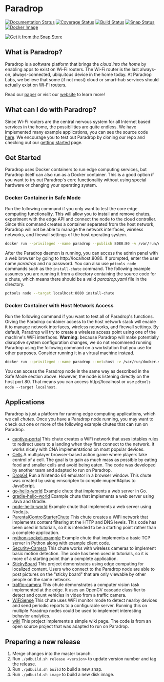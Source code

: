 # Paradrop

[![Documentation Status](https://readthedocs.org/projects/paradrop/badge/?version=latest)](https://readthedocs.org/projects/paradrop/?badge=latest)
[![Coverage Status](https://coveralls.io/repos/github/ParadropLabs/Paradrop/badge.svg?branch=master)](https://coveralls.io/github/ParadropLabs/Paradrop?branch=master)
[![Build Status](https://travis-ci.org/ParadropLabs/Paradrop.svg?branch=master)](https://travis-ci.org/ParadropLabs/Paradrop)
[![Snap Status](https://build.snapcraft.io/badge/ParadropLabs/Paradrop.svg)](https://build.snapcraft.io/user/ParadropLabs/Paradrop)
[![Docker Image](https://img.shields.io/docker/pulls/paradrop/daemon.svg)](https://hub.docker.com/r/paradrop/daemon)

[![Get it from the Snap Store](https://snapcraft.io/static/images/badges/en/snap-store-white.svg)](https://snapcraft.io/paradrop-agent)

## What is Paradrop?

Paradrop is a software platform that brings the *cloud into the home* by enabling apps to exist on Wi-Fi routers. The Wi-Fi router is the last always-on, always-connected, ubiquitous device in the home today. At Paradrop Labs, we believe that some (if not most) cloud or smart-hub services should actually exist on Wi-Fi routers.

Read our [paper](http://pages.cs.wisc.edu/~suman/courses/707/papers/paradrop-sec2016.pdf) or visit our [website](https://www.paradrop.org) to learn more!


## What can I do with Paradrop?

Since Wi-Fi routers are the central nervous system for all Internet based services in the home, the possibilities are quite endless. We have implemented many example applications, you can see the source code [here](https://github.com/ParadropLabs/Example-Apps). We encourage you to test out Paradrop by cloning our repo and checking out our [getting started](http://paradrop.readthedocs.org/en/latest/#getting-started) page.


## Get Started

Paradrop uses Docker containers to run edge computing services, but
Paradrop itself can also run as a Docker container. This is a good
option if you want to try out Paradrop's core functionality without
using special hardware or changing your operating system.

### Docker Container in Safe Mode

Run the following command if you only want to test the core edge
computing functionality.  This will allow you to install and remove
chutes, experiment with the edge API and connect the node to the cloud
controller. Since this command creates a container separated from the
host network, Paradrop will not be able to manage the network interfaces,
wireless networks, and firewall settings of the host operating system.

```bash
docker run --privileged --name paradrop --publish 8080:80 -v /var/run/docker.sock:/var/run/docker.sock paradrop/daemon
```

After the Paradrop daemon is running, you can access the admin panel with
a web browser by going to http://localhost:8080. If prompted, enter the
user name *paradrop* and no password. You can also use `pdtools node`
commands such as the `install-chute` command. The following example
assumes you are running it from a directory containing the source code
for a chute, which means there should be a valid *paradrop.yaml* file
in the directory.

```bash
pdtools node --target localhost:8080 install-chute
```

### Docker Container with Host Network Access

Run the following command if you want to test all of Paradrop's functions.
Giving the Paradrop container access to the host network stack will enable
it to manage network interfaces, wireless networks, and firewall settings.
By default, Paradrop will try to create a wireless access point using one
of the machine's WiFi interfaces. **Warning:** because Paradrop will make
potentially disruptive system configuration changes, we do not recommend
running Paradrop using the following command on a workstation that you
use for other purposes. Consider running it in a virtual machine instead.

```bash
docker run --privileged --name paradrop --net=host -v /var/run/docker.sock:/var/run/docker.sock paradrop/daemon
```

You can access the Paradrop node in the same way as described in the
Safe Mode section above. However, the node is listening directly on
the host port 80. That means you can access http://localhost or use
`pdtools node --target localhost`.

## Applications

Paradrop is just a platform for running edge computing applications,
which we call *chutes*.  Once you have a Paradrop node running, you may
want to check out one or more of the following example chutes that can
run on Paradrop.

* [captive-portal](https://github.com/ParadropLabs/captive-portal)
  This chute creates a WiFi network that uses iptables rules to
  redirect users to a landing when they first connect to the network.
  It works nicely with CNA implementations on most popular devices.
* [Cells](https://github.com/ParadropLabs/Cells)
  A multiplayer browser-based action game where players take control
  of a cell. The goal is to gain as much mass as possible by eating
  food and smaller cells and avoid being eaten. The code was developed
  by another team and adapted to run on Paradrop.
* [Drop64](https://github.com/ParadropLabs/Drop64)
  Run a Nintendo 64 emulator in a browser window. This chute was
  created by using emscripten to compile mupen64plus to JavaScript.
* [go-hello-world](https://github.com/ParadropLabs/go-hello-world)
  Example chute that implements a web server in Go.
* [gradle-hello-world](https://github.com/ParadropLabs/gradle-hello-world)
  Example chute that implements a web server using Java and Gradle.
* [node-hello-world](https://github.com/ParadropLabs/node-hello-world)
  Example chute that implements a web server using Node.js.
* [ParentalControlStarterChute](https://github.com/ParadropLabs/ParentalControlStarterChute)
  This chute creates a WiFi network that implements content filtering at
  the HTTP and DNS levels. This code has been used in tutorials, so it
  is intended to be a starting point rather than a complete application.
* [python-socket-example](https://github.com/ParadropLabs/python-socket-example)
  Example chute that implements a basic TCP server in Python along with
  example client code.
* [Security-Camera](https://github.com/ParadropLabs/Security-Camera)
  This chute works with wireless cameras to implement basic motion
  detection. The code has been used in tutorials, so it is more of a
  starting point than a complete application.
* [StickyBoard](https://github.com/ParadropLabs/StickyBoard)
  This project demonstrates using edge computing for localized content.
  Users who connect to the Paradrop node are able to post pictures
  on the "sticky board" that are only viewable by other people on the
  same network.
* [traffic-camera](https://github.com/ParadropLabs/traffic-camera)
  This chute demonstrates a computer vision task implemented at the
  edge. It uses an OpenCV cascade classifier to detect and count vehicles
  in video from a traffic camera.
* [WiFiSense](https://github.com/ParadropLabs/WiFiSense)
  This chute uses WiFi monitor mode to detect nearby devices and send
  periodic reports to a configurable server. Running this on multiple
  Paradrop nodes could be used to implement interesting behavior
  analytics.
* [wiki](https://github.com/ParadropLabs/wiki)
  This project implements a simple wiki page. The code is from an open
  source project that was adapted to run on Paradrop.

## Preparing a new release

1. Merge changes into the master branch.
2. Run `./pdbuild.sh release <version>` to update version number and tag the release.
3. Run `./pdbuild.sh build` to build a new snap.
4. Run `./pdbuild.sh image` to build a new disk image.
